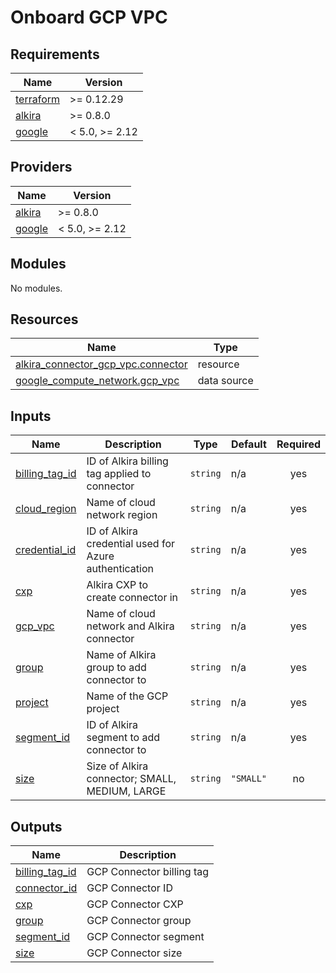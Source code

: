 # Onboard GCP VPC

<!-- BEGINNING OF PRE-COMMIT-TERRAFORM DOCS HOOK -->
## Requirements

| Name | Version |
|------|---------|
| <a name="requirement_terraform"></a> [terraform](#requirement\_terraform) | >= 0.12.29 |
| <a name="requirement_alkira"></a> [alkira](#requirement\_alkira) | >= 0.8.0 |
| <a name="requirement_google"></a> [google](#requirement\_google) | < 5.0, >= 2.12 |

## Providers

| Name | Version |
|------|---------|
| <a name="provider_alkira"></a> [alkira](#provider\_alkira) | >= 0.8.0 |
| <a name="provider_google"></a> [google](#provider\_google) | < 5.0, >= 2.12 |

## Modules

No modules.

## Resources

| Name | Type |
|------|------|
| [alkira_connector_gcp_vpc.connector](https://registry.terraform.io/providers/alkiranet/alkira/latest/docs/resources/connector_gcp_vpc) | resource |
| [google_compute_network.gcp_vpc](https://registry.terraform.io/providers/hashicorp/google/latest/docs/data-sources/compute_network) | data source |

## Inputs

| Name | Description | Type | Default | Required |
|------|-------------|------|---------|:--------:|
| <a name="input_billing_tag_id"></a> [billing\_tag\_id](#input\_billing\_tag\_id) | ID of Alkira billing tag applied to connector | `string` | n/a | yes |
| <a name="input_cloud_region"></a> [cloud\_region](#input\_cloud\_region) | Name of cloud network region | `string` | n/a | yes |
| <a name="input_credential_id"></a> [credential\_id](#input\_credential\_id) | ID of Alkira credential used for Azure authentication | `string` | n/a | yes |
| <a name="input_cxp"></a> [cxp](#input\_cxp) | Alkira CXP to create connector in | `string` | n/a | yes |
| <a name="input_gcp_vpc"></a> [gcp\_vpc](#input\_gcp\_vpc) | Name of cloud network and Alkira connector | `string` | n/a | yes |
| <a name="input_group"></a> [group](#input\_group) | Name of Alkira group to add connector to | `string` | n/a | yes |
| <a name="input_project"></a> [project](#input\_project) | Name of the GCP project | `string` | n/a | yes |
| <a name="input_segment_id"></a> [segment\_id](#input\_segment\_id) | ID of Alkira segment to add connector to | `string` | n/a | yes |
| <a name="input_size"></a> [size](#input\_size) | Size of Alkira connector; SMALL, MEDIUM, LARGE | `string` | `"SMALL"` | no |

## Outputs

| Name | Description |
|------|-------------|
| <a name="output_billing_tag_id"></a> [billing\_tag\_id](#output\_billing\_tag\_id) | GCP Connector billing tag |
| <a name="output_connector_id"></a> [connector\_id](#output\_connector\_id) | GCP Connector ID |
| <a name="output_cxp"></a> [cxp](#output\_cxp) | GCP Connector CXP |
| <a name="output_group"></a> [group](#output\_group) | GCP Connector group |
| <a name="output_segment_id"></a> [segment\_id](#output\_segment\_id) | GCP Connector segment |
| <a name="output_size"></a> [size](#output\_size) | GCP Connector size |
<!-- END OF PRE-COMMIT-TERRAFORM DOCS HOOK -->